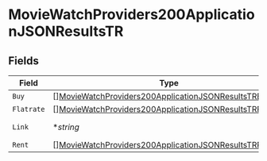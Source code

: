 # MovieWatchProviders200ApplicationJSONResultsTR


## Fields

| Field                                                                                                                                         | Type                                                                                                                                          | Required                                                                                                                                      | Description                                                                                                                                   | Example                                                                                                                                       |
| --------------------------------------------------------------------------------------------------------------------------------------------- | --------------------------------------------------------------------------------------------------------------------------------------------- | --------------------------------------------------------------------------------------------------------------------------------------------- | --------------------------------------------------------------------------------------------------------------------------------------------- | --------------------------------------------------------------------------------------------------------------------------------------------- |
| `Buy`                                                                                                                                         | [][MovieWatchProviders200ApplicationJSONResultsTRBuy](../../models/operations/moviewatchproviders200applicationjsonresultstrbuy.md)           | :heavy_minus_sign:                                                                                                                            | N/A                                                                                                                                           |                                                                                                                                               |
| `Flatrate`                                                                                                                                    | [][MovieWatchProviders200ApplicationJSONResultsTRFlatrate](../../models/operations/moviewatchproviders200applicationjsonresultstrflatrate.md) | :heavy_minus_sign:                                                                                                                            | N/A                                                                                                                                           |                                                                                                                                               |
| `Link`                                                                                                                                        | **string*                                                                                                                                     | :heavy_minus_sign:                                                                                                                            | N/A                                                                                                                                           | https://www.themoviedb.org/movie/550-fight-club/watch?locale=TR                                                                               |
| `Rent`                                                                                                                                        | [][MovieWatchProviders200ApplicationJSONResultsTRRent](../../models/operations/moviewatchproviders200applicationjsonresultstrrent.md)         | :heavy_minus_sign:                                                                                                                            | N/A                                                                                                                                           |                                                                                                                                               |